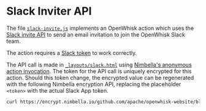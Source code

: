 <!--
#
# Licensed to the Apache Software Foundation (ASF) under one or more
# contributor license agreements.  See the NOTICE file distributed with
# this work for additional information regarding copyright ownership.
# The ASF licenses this file to You under the Apache License, Version 2.0
# (the "License"); you may not use this file except in compliance with
# the License.  You may obtain a copy of the License at
#
#     http://www.apache.org/licenses/LICENSE-2.0
#
# Unless required by applicable law or agreed to in writing, software
# distributed under the License is distributed on an "AS IS" BASIS,
# WITHOUT WARRANTIES OR CONDITIONS OF ANY KIND, either express or implied.
# See the License for the specific language governing permissions and
# limitations under the License.
#
-->

# Slack Inviter API

The file [`slack-invite.js`](./slack-invite.js) implements an OpenWhisk action
which uses the [Slack invite API](https://api.slack.com/methods/admin.users.invite)
to send an email invitation to join the OpenWhisk Slack team.

The action requires a [Slack token](https://api.slack.com/authentication/token-types#user)
to work correctly.

The API call is made in [`_layouts/slack.html`](../_layouts/slack.html) using
[Nimbella's anonymous action invocation](https://nimbella.com). The token for
the API call is uniquely encrypted for this action. Should this token change,
the encrypted value can be regenerated with the following Nimbella encryption API,
replacing the placeholder `<token>` with the actual Slack App token.

```bash
curl https://encrypt.nimbella.io/github.com/apache/openwhisk-website/blob/master/apis/slack-invite.js?slacktoken=<token>
```
